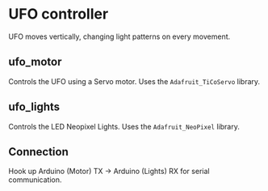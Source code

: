 # UFO controller
UFO moves vertically, changing light patterns on every movement.

## ufo_motor
Controls the UFO using a Servo motor. Uses the `Adafruit_TiCoServo` library.

## ufo_lights
Controls the LED Neopixel Lights. Uses the `Adafruit_NeoPixel` library.

## Connection
Hook up Arduino (Motor) TX -> Arduino (Lights) RX for serial communication.
